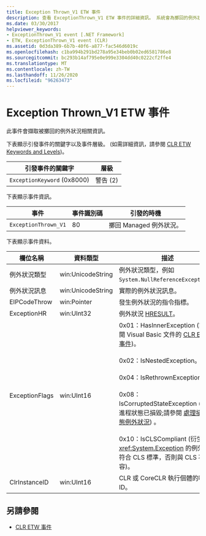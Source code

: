 ```yaml
---
title: Exception Thrown_V1 ETW 事件
description: 查看 ExceptionThrown_V1 ETW 事件的詳細資訊。 系統會為擲回的例外狀況指定事件資料，例如功能變數名稱、資料類型和描述。
ms.date: 03/30/2017
helpviewer_keywords:
- ExceptionThrown_V1 event [.NET Framework]
- ETW, ExceptionThrown_V1 event (CLR)
ms.assetid: 0d3da389-6b7b-40f6-a877-fac546d6019c
ms.openlocfilehash: c1ba994b291bd278a95e34beb0b02ed6581786e8
ms.sourcegitcommit: bc293b14af795e0e999e3304dd40c0222cf2ffe4
ms.translationtype: MT
ms.contentlocale: zh-TW
ms.lasthandoff: 11/26/2020
ms.locfileid: "96263473"
---
```

# <a name="exception-thrown_v1-etw-event"></a>Exception Thrown_V1 ETW 事件

此事件會擷取被擲回的例外狀況相關資訊。  
  
 下表顯示引發事件的關鍵字以及事件層級。 (如需詳細資訊，請參閱 [CLR ETW Keywords and Levels](clr-etw-keywords-and-levels.md))。  
  
|引發事件的關鍵字|層級|  
|-----------------------------------|-----------|  
|`ExceptionKeyword` (0x8000)|警告 (2)|  
  
 下表顯示事件資訊。  
  
|事件|事件識別碼|引發的時機|  
|-----------|--------------|-----------------|  
|`ExceptionThrown_V1`|80|擲回 Managed 例外狀況。|  
  
 下表顯示事件資料。  
  
|欄位名稱|資料類型|描述|  
|----------------|---------------|-----------------|  
|例外狀況類型|win:UnicodeString|例外狀況類型，例如 `System.NullReferenceException`。|  
|例外狀況訊息|win:UnicodeString|實際的例外狀況訊息。|  
|EIPCodeThrow|win:Pointer|發生例外狀況的指令指標。|  
|ExceptionHR|win:UInt32|例外狀況 [HRESULT](/openspecs/windows_protocols/ms-erref/0642cb2f-2075-4469-918c-4441e69c548a)。|  
|ExceptionFlags|win:UInt16|0x01：HasInnerException (請參閱 Visual Basic 文件的 [CLR ETW 事件](clr-etw-events.md))。<br /><br /> 0x02：IsNestedException。<br /><br /> 0x04：IsRethrownException。<br /><br /> 0x08： IsCorruptedStateException (表示進程狀態已損毀;請參閱 [處理損毀狀態例外狀況](/archive/msdn-magazine/2009/february/clr-inside-out-handling-corrupted-state-exceptions)) 。<br /><br /> 0x10：IsCLSCompliant (衍生自 <xref:System.Exception> 的例外狀況符合 CLS 標準，否則與 CLS 不相容)。|  
|ClrInstanceID|win:UInt16|CLR 或 CoreCLR 執行個體的唯一 ID。|  
  
## <a name="see-also"></a>另請參閱

- [CLR ETW 事件](clr-etw-events.md)
